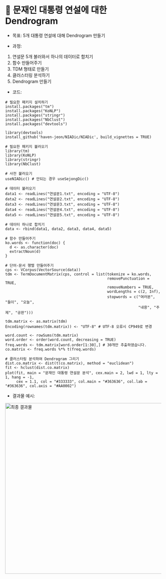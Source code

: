 # 🤵 문재인 대통령 연설에 대한 Dendrogram 

- 목표: 5개 대통령 연설에 대해 Dendrogram 만들기

- 과정: 
1. 연설문 5개 불러와서 하나의 데이터로 합치기
2. 함수 만들어주기
3. TDM 형태로 만들기
4. 클러스터링 분석하기
5. Dendrogram 만들기

- 코드:
<pre><code># 필요한 패키지 설치하기
install.packages("tm")
install.packages("KoNLP")
install.packages("stringr")
install.packages("NbClust")
install.packages("devtools")

library(devtools)
install_github('haven-jeon/NIADic/NIADic', build_vignettes = TRUE)

# 필요한 패키지 불러오기
library(tm)
library(KoNLP)
library(stringr)
library(NbClust)

# 사전 불러오기
useNIADic() # 안되는 경우 useSejongDic()

# 데이터 불러오기
data1 <- readLines("연설문1.txt", encoding = "UTF-8")
data2 <- readLines("연설문2.txt", encoding = "UTF-8")
data3 <- readLines("연설문3.txt", encoding = "UTF-8")
data4 <- readLines("연설문4.txt", encoding = "UTF-8")
data5 <- readLines("연설문5.txt", encoding = "UTF-8")

# 데이터 하나로 합치기
data <- rbind(data1, data2, data3, data4, data5)

# 함수 만들어주기
ko.words <- function(doc) {
  d <- as.character(doc)
  extractNoun(d)
}
  
# 단어-문서 행렬 만들어주기
cps <- VCorpus(VectorSource(data))
tdm <- TermDocumentMatrix(cps, control = list(tokenize = ko.words,
                                              removePunctuation = TRUE,
                                              removeNumbers = TRUE,
                                              wordLengths = c(2, Inf),
                                              stopwords = c("여러분", "들이", "오늘",
                                                            "내용", "주제", "공판")))
  
tdm.matrix <- as.matrix(tdm)
Encoding(rownames(tdm.matrix)) <- "UTF-8" # UTF-8 오류시 CP949로 변경
  
word.count <- rowSums(tdm.matrix)
word.order <- order(word.count, decreasing = TRUE)
freq.words <- tdm.matrix[word.order[1:30],] # 30개만 추출하였습니다.
co.matrix <- freq.words %*% t(freq.words)

# 클러스터링 분석하여 Dendrogram 그리기
dist.co.matrix <- dist(t(co.matrix), method = "euclidean")
fit <- hclust(dist.co.matrix)
plot(fit, main = "문재인 대통령 연설문 분석", cex.main = 2, lwd = 1, lty = 1, hang = -1,
     cex = 1.1, col = "#333333", col.main = "#363636", col.lab = "#363636", col.axis = "#AA0002")</code></pre>
     
- 결과물 예시:
<p><img src="https://github.com/draxcel/korean_president_speech/blob/master/%EA%B2%B0%EA%B3%BC%EB%AC%BC.png?raw=true" alt="최종 결과물" width="650" height="550"></p>
